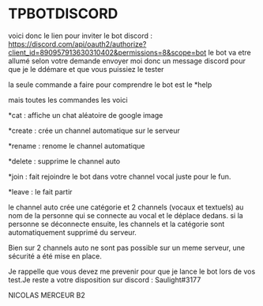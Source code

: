 # TPBOTDISCORD

voici donc le lien pour inviter le bot discord : https://discord.com/api/oauth2/authorize?client_id=890957913630310402&permissions=8&scope=bot
le bot va etre allumé selon votre demande envoyer moi donc un message discord pour que je le ddémare et que vous puissiez le tester

la seule commande a faire pour comprendre le bot est le *help

mais toutes les commandes les voici

*cat : affiche un chat aléatoire de google image

*create <nomduchannel> : crée un channel automatique sur le serveur
  
*rename <nouveau nom> : renome le channel automatique
  
*delete : supprime le channel auto

*join : fait rejoindre le bot dans votre channel vocal juste pour le fun.
  
*leave : le fait partir

le channel auto crée une catégorie et 2 channels (vocaux et textuels) au nom de la personne qui se connecte au vocal et le déplace dedans. si la personne se déconnecte ensuite, les channels et la catégorie sont automatiquement supprimé du serveur.
  
Bien sur 2 channels auto ne sont pas possible sur un meme serveur, une sécurité a été mise en place.
  

Je rappelle que vous devez me prevenir pour que je lance le bot lors de vos test.Je reste a votre disposition sur discord : Saulight#3177
  

NICOLAS MERCEUR B2
  
